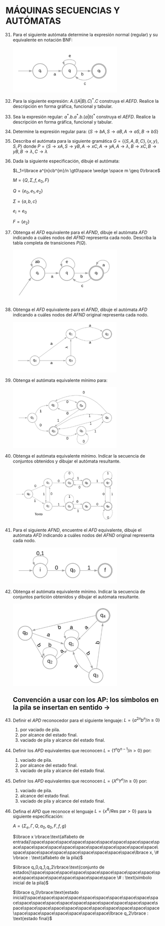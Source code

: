 # MÁQUINAS SECUENCIAS Y AUTÓMATAS

31. Para el siguiente autómata determine la expresión normal (regular) y su equivalente en notación BNF:

    <img src="https://github.com/3dl3rw0lf/ssl/blob/main/t_p/img/exercise_31.png" style="zoom:33%;" />

32. Para la siguiente expresión: $A.((A|B).C)^{*}.C$ construya el *AEFD*. Realice la descripción en forma gráfica, funcional y tabular.

33. Sea la expresión regular: $a^{*}.b.a^{*}.b.(a|b)^{*}$ construya el *AEFD*. Realice la descripción en forma gráfica, funcional y tabular.

34. Determine la expresión regular para: $\lbrace S \rightarrow bA, S \rightarrow aB, A \rightarrow aS, B \rightarrow bS\rbrace$

35. Describa el autómata para la siguiente gramática $G=\lbrace \lbrace S,A,B,C\rbrace,\lbrace x,y\rbrace, S, P\rbrace$ donde $P=\lbrace S\rightarrow xA, S\rightarrow yB, A \rightarrow xC, A \rightarrow yA, A\rightarrow \lambda, B \rightarrow xC, B\rightarrow yB, B \rightarrow \lambda, C \rightarrow \lambda$  

36. Dada la siguiente especificación, dibuje el autómata:

    $L_1=\lbrace a^{n}cb^{m}/n \gt0\space \wedge \space m \geq 0\rbrace$ 

    $M=\lbrace Q, \Sigma, f, e_0, F\rbrace$

    $Q=\lbrace e_0, e_1, e_2\rbrace$

    $\Sigma= \lbrace a,b,c\rbrace$

    $e_i=e_0$

    $F=\lbrace e_2\rbrace$

37.  Obtenga el *AFD* equivalente para el *AFND*, dibuje el autómata *AFD* indicando a cuáles nodos del *AFND* representa cada nodo. Describa la tabla completa de transiciones $P(Q)$.

     <img src="https://github.com/3dl3rw0lf/ssl/blob/main/t_p/img/exercise_37.png" alt="exercise_37" style="zoom:33%;" />

38. Obtenga el *AFD* equivalente para el *AFND*, dibuje el autómata *AFD* indicando a cuáles nodos del *AFND* original representa cada nodo.

    <img src="https://github.com/3dl3rw0lf/ssl/blob/main/t_p/img/exercise_38.png" style="zoom:33%;" />

39. Obtenga el autómata equivalente mínimo para:

    <img src="https://github.com/3dl3rw0lf/ssl/blob/main/t_p/img/exercise_39.png" alt="exercise_39" style="zoom:33%;" />

40. Obtenga el autómata equivalente mínimo. Indicar la secuencia de conjuntos obtenidos y dibujar el autómata resultante.

    <img src="https://github.com/3dl3rw0lf/ssl/blob/main/t_p/img/exercise_40.png" style="zoom:33%;" />

41. Para el siguiente *AFND*, encuentre el *AFD* equivalente, dibuje el autómata *AFD* indicando a cuáles nodos del *AFND* original representa cada nodo.

    <img src="https://github.com/3dl3rw0lf/ssl/blob/main/t_p/img/exercise_41.png" style="zoom:33%;" />

42.  Obtenga el autómata equivalente mínimo. Indicar la secuencia de conjuntos partición obtenidos y dibujar el autómata resultante.

     <img src="https://github.com/3dl3rw0lf/ssl/blob/main/t_p/img/exercise_42.png" alt="exercise_42" style="zoom:33%;" />

     ## Convención a usar con los AP: los símbolos en la pila se insertan en sentido $\rightarrow$

43.  Definir el *APD* reconocedor para el siguiente lenguaje: $L = \lbrace a^{2n}b^{n}/n \geq 0\rbrace$

     1. por vaciado de pila.
     2. por alcance del estado final.
     3. vaciado de pila y alcance del estado final.

44.  Definir los *APD* equivalentes que reconocen $L= \lbrace 1^{n}0^{n-1}/n \gt 0\rbrace$ por:

     1. vaciado de pila.
     2. por alcance del estado final.
     3. vaciado de pila y alcance del estado final.

45.  Definir los *APD* equivalentes que reconocen $L=\lbrace X^{n}Y^{n}/n \geq 0\rbrace$ por:

     1. vaciado de pila.
     2. alcance del estado final.
     3. vaciado de pila y alcance del estado final.

46.  Defina el *APD* que reconoce el lenguaje $L= \lbrace x^{R}/R \text{es par} \gt 0\rbrace$ para la siguiente especificación:

     $A=\lbrace \Sigma_e, \Gamma, Q, a_0,q_0,F,f,g\rbrace$

     $\lbrace x \rbrace:\text{alfabeto de entrada}\space\space\space\space\space\space\space\space\space\space\space\space\space\space\space\space\space\space\space\space\space\space\space\space\space\space\space\space\space\lbrace x, \# \rbrace : \text{alfabeto de la pila}$

     $\lbrace q_0,q_1,q_2\rbrace:\text{conjunto de estados}\space\space\space\space\space\space\space\space\space\space\space\space\space\space\space\space\space \#  : \text{símbolo inicial de la pila}$

     $\lbrace q_0\rbrace:\text{estado inicial}\space\space\space\space\space\space\space\space\space\space\space\space\space\space\space\space\space\space\space\space\space\space\space\space\space\space\space\space\space\space\space\space\space\space\space\space\space\space\lbrace q_2\rbrace : \text{estado final}$

     